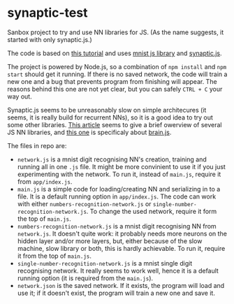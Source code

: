 # synaptic-test
Sanbox project to try and use NN libraries for JS.
(As the name suggests, it started with only synaptic.js.)

The code is based on [this tutorial](http://blog.webkid.io/neural-networks-in-javascript/)
and uses [mnist js library](https://github.com/cazala/mnist)
and [synaptic.js](https://github.com/cazala/synaptic).

The project is powered by Node.js, so a combination of
`npm install` and `npm start` should get it running.
If there is no saved network, the code will train a new one
and a bug that prevents program from finishing will appear.
The reasons behind this one are not yet clear,
but you can safely `CTRL + C` your way out.

Synaptic.js seems to be unreasonably slow on simple architecures
(it seems, it is really build for recurrent NNs),
so it is a good idea to try out some other libraries.
[This article](http://haileyfoster.com/Neural-Networks/) seems to give
a brief owerview of several JS NN libraries, and
[this one](https://habrahabr.ru/post/304414/) is specificaly
about [brain.js](https://github.com/harthur/brain).

The files in repo are:
- `network.js` is a mnist digit recognising NN's creation,
  training and running all in one `.js` file. It might be
  more convinient to use it if you just experimenting with the network.
  To run it, instead of `main.js`, require it from `app/index.js`.
- `main.js` is a simple code for loading/creating NN
  and serializing in to a file. It is a default
  running option in `app/index.js`. The code can work with
  either `numbers-recognition-network.js` or
  `single-number-recognition-network.js`. To change the used
  network, require it form the top of `main.js`.
- `numbers-recognition-network.js` is a mnist digit recognising
  NN from `network.js`. It doesn't quite work: it probably needs more
  neurons on the hidden layer and/or more layers, but, either because
  of the slow machine, slow library or both, this is hardly achievable.
  To run it, require it from the top of `main.js`.
- `single-number-recognition-network.js` is a mnist single digit
  recognising network. It really seems to work well, hence it is
  a default running option (it is required from the `main.js`).
- `network.json` is the saved network. If it exists, the program
  will load and use it; if it doesn't exist, the program will
  train a new one and save it. 